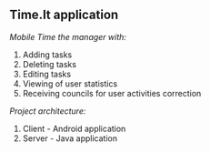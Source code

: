 ## Time.It application

*Mobile Time the manager with:*
1. Adding tasks
2. Deleting tasks
3. Editing tasks
4. Viewing of user statistics
5. Receiving councils for user activities correction

*Project architecture:*
1. Client - Android application
2. Server - Java application
